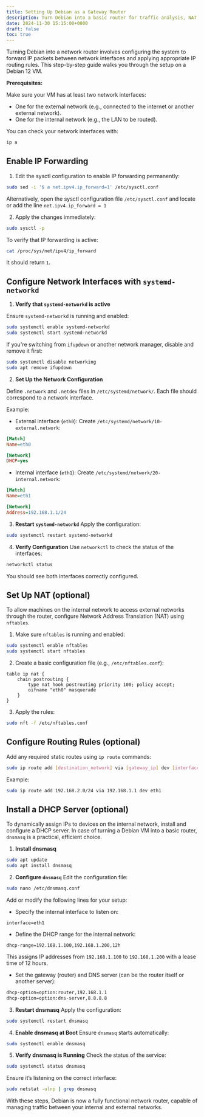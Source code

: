 ```yaml
---
title: Setting Up Debian as a Gateway Router
description: Turn Debian into a basic router for traffic analysis, NAT, etc.
date: 2024-11-30 15:15:00+0000
draft: false
toc: true
---
```


Turning Debian into a network router involves configuring the system to forward IP packets between network interfaces and applying appropriate IP routing rules. This step-by-step guide walks you through the setup on a Debian 12 VM.

**Prerequisites:**

Make sure your VM has at least two network interfaces:

- One for the external network (e.g., connected to the internet or another external network).
- One for the internal network (e.g., the LAN to be routed).

You can check your network interfaces with:

```sh
ip a
```

## **Enable IP Forwarding**

1. Edit the sysctl configuration to enable IP forwarding permanently:

```sh
sudo sed -i '$ a net.ipv4.ip_forward=1' /etc/sysctl.conf
```

Alternatively, open the sysctl configuration file `/etc/sysctl.conf` and locate or add the line `net.ipv4.ip_forward = 1`

2. Apply the changes immediately:

```sh
sudo sysctl -p
```

To verify that IP forwarding is active:

```sh
cat /proc/sys/net/ipv4/ip_forward
```

It should return `1`.

## **Configure Network Interfaces with `systemd-networkd`**

1. **Verify that `systemd-networkd` is active**

Ensure `systemd-networkd` is running and enabled:

```sh
sudo systemctl enable systemd-networkd
sudo systemctl start systemd-networkd
```

If you're switching from `ifupdown` or another network manager, disable and remove it first:

```sh
sudo systemctl disable networking
sudo apt remove ifupdown
```

2. **Set Up the Network Configuration**

Define `.network` and `.netdev` files in `/etc/systemd/network/`. Each file should correspond to a network interface.

Example:

- External interface (`eth0`): Create `/etc/systemd/network/10-external.network`:

```ini
[Match]
Name=eth0

[Network]
DHCP=yes
```

- Internal interface (`eth1`): Create `/etc/systemd/network/20-internal.network`:

```ini
[Match]
Name=eth1

[Network]
Address=192.168.1.1/24
```

3. **Restart `systemd-networkd`** Apply the configuration:

```sh
sudo systemctl restart systemd-networkd
```

4. **Verify Configuration** Use `networkctl` to check the status of the interfaces:

```sh
networkctl status
```

You should see both interfaces correctly configured.

## **Set Up NAT (optional)**

To allow machines on the internal network to access external networks through the router, configure Network Address Translation (NAT) using  `nftables`.

1. Make sure `nftables` is running and enabled:

```sh
sudo systemctl enable nftables
sudo systemctl start nftables
```

2. Create a basic configuration file (e.g., `/etc/nftables.conf`):

```nft
table ip nat {
    chain postrouting {
        type nat hook postrouting priority 100; policy accept;
        oifname "eth0" masquerade
    }
}
```

3. Apply the rules:

```sh
sudo nft -f /etc/nftables.conf
```

## **Configure Routing Rules (optional)**

Add any required static routes using `ip route` commands:

```sh
sudo ip route add [destination_network] via [gateway_ip] dev [interface]
```

Example:

```sh
sudo ip route add 192.168.2.0/24 via 192.168.1.1 dev eth1
```

## **Install a DHCP Server (optional)**

To dynamically assign IPs to devices on the internal network, install and configure a DHCP server. In case of turning a Debian VM into a basic router, `dnsmasq` is a practical, efficient choice.

1. **Install dnsmasq**

```sh
sudo apt update
sudo apt install dnsmasq
```

2. **Configure `dnsmasq`** Edit the configuration file:

```sh
sudo nano /etc/dnsmasq.conf
```

Add or modify the following lines for your setup:

- Specify the internal interface to listen on:

```plaintext
interface=eth1
```

- Define the DHCP range for the internal network:

```plaintext
dhcp-range=192.168.1.100,192.168.1.200,12h
```

  This assigns IP addresses from `192.168.1.100` to `192.168.1.200` with a lease time of 12 hours.

- Set the gateway (router) and DNS server (can be the router itself or another server):

```sh
dhcp-option=option:router,192.168.1.1
dhcp-option=option:dns-server,8.8.8.8
```

3. **Restart dnsmasq** Apply the configuration:

```sh
sudo systemctl restart dnsmasq
```

4. **Enable dnsmasq at Boot** Ensure `dnsmasq` starts automatically:

```sh
sudo systemctl enable dnsmasq
```

5. **Verify dnsmasq is Running** Check the status of the service:

```sh
sudo systemctl status dnsmasq
```

Ensure it’s listening on the correct interface:

```sh
sudo netstat -ulnp | grep dnsmasq
```

With these steps, Debian is now a fully functional network router, capable of managing traffic between your internal and external networks.